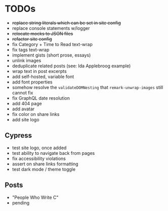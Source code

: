 # TODOs

- ~~replace string literals which can be set in site config~~
- replace console statements w/logger
- ~~relocate mocks to JSON files~~
- ~~refactor site config~~
- fix Category + Time to Read text-wrap
- fix tags text-wrap
- implement gists (short prose, essays)
- unlink images
- deduplicate related posts (see: Ida Applebroog example)
- wrap text in post excerpts
- add self-hosted, variable font
- add font properties
- somehow resolve the `validateDOMNesting` that `remark-unwrap-images` still cannot fix
- fix GraphQL date resolution
- add 404 page
- add avatar
- fix color on share links
- add site logo

## Cypress

- test site logo, once added
- test ability to navigate back from pages
- fix accessibility violations
- assert on share links formatting
- test dark mode / theme toggle

## Posts

- "People Who Write C"
- pending

